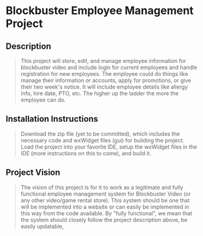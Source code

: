 # Blockbuster Employee Management Project

## Description
> This project will store, edit, and manage employee information for blockbuster video and include login for current employees and handle registration for new employees. The employee could do things like manage their information or accounts, apply for promotions, or give their two week's notice. It will include employee details like allergy info, hire date, PTO, etc. The higher up the ladder the more the employee can do.

## Installation Instructions
> Download the zip file (yet to be committed), which includes the necessary code and wxWidget files (gui) for building the project. Load the project into your favorite IDE, setup the wxWidget files in the IDE (more instructions on this to come), and build it. 

## Project Vision
> The vision of this project is for it to work as a legitimate and fully functional employee management system for Blockbuster Video (or any other video/game rental store). This system should be one that will be implemented into a website or can easily be implemented in this way from the code available. By "fully functional", we mean that the system should closely follow the project description above, be easily updatable, 
